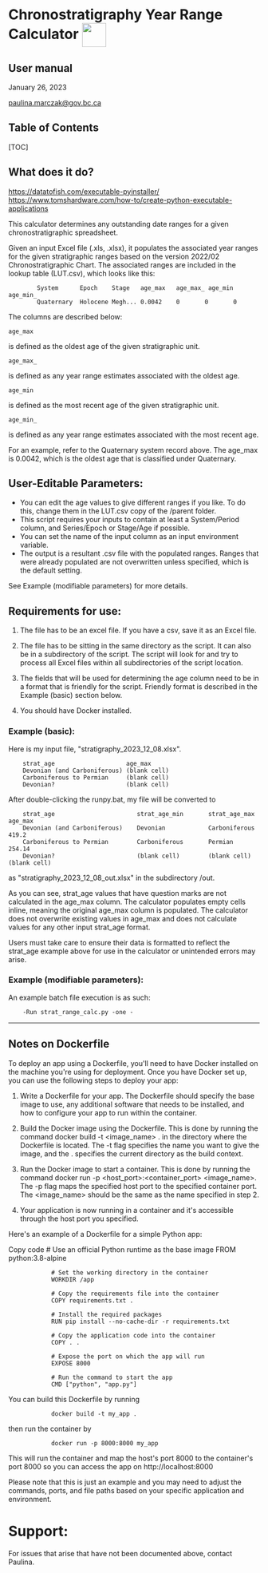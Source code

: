 # Chronostratigraphy Year Range Calculator <a href="url"> <img src="https://stratigraphy.org/images/logo-ics-3D-dark.png" align="center" height="48" width="48" ></a>

## User manual

January 26, 2023

paulina.marczak@gov.bc.ca

## Table of Contents

[TOC]

## What does it do?

https://datatofish.com/executable-pyinstaller/
https://www.tomshardware.com/how-to/create-python-executable-applications


This calculator determines any outstanding date ranges for a given chronostratigraphic spreadsheet. 

Given an input Excel file (.xls, .xlsx), it populates the associated year ranges for the given stratigraphic ranges based on the version 2022/02 Chronostratigraphic Chart. The associated ranges are included in the lookup table (LUT.csv), which looks like this:

            System      Epoch    Stage   age_max   age_max_ age_min  age_min_
            Quaternary  Holocene Megh... 0.0042    0       0       0

The columns are described below:

    age_max 

is defined as the oldest age of the given stratigraphic unit.

    age_max_ 

is defined as any year range estimates associated with the oldest age.

    age_min

is defined as the most recent age of the given stratigraphic unit.

    age_min_

is defined as any year range estimates associated with the most recent age.

For an example, refer to the Quaternary system record above. The age_max is 0.0042, which is the oldest age that is classified under Quaternary. 

## User-Editable Parameters:

* You can edit the age values to give different ranges if you like. To do this, change them in the LUT.csv copy of the /parent folder.
* This script requires your inputs to contain at least a System/Period column, and Series/Epoch or Stage/Age if possible.
* You can set the name of the input column as an input environment variable. 
* The output is a resultant .csv file with the populated ranges. Ranges that were already populated are not overwritten unless specified, which is the default setting.

See Example (modifiable parameters) for more details.

## Requirements for use:

1) The file has to be an excel file. If you have a csv, save it as an Excel file.

2) The file has to be sitting in the same directory as the script. It can also be in a subdirectory of the script. The script will look for and try to process all Excel files within all subdirectories of the script location.

3) The fields that will be used for determining the age column need to be in a format that is friendly for the script. Friendly format is described in the Example (basic) section below.

4) You should have Docker installed.


### Example (basic):

Here is my input file, "stratigraphy_2023_12_08.xlsx".

        strat_age                    age_max
        Devonian (and Carboniferous) (blank cell)
        Carboniferous to Permian     (blank cell)
        Devonian?                    (blank cell)

After double-clicking the runpy.bat, my file will be converted to

        strat_age                       strat_age_min       strat_age_max   age_max
        Devonian (and Carboniferous)    Devonian            Carboniferous   419.2
        Carboniferous to Permian        Carboniferous       Permian         254.14
        Devonian?                       (blank cell)        (blank cell)    (blank cell)

as "stratigraphy_2023_12_08_out.xlsx" in the subdirectory /out.

As you can see, strat_age values that have question marks are not calculated in the age_max column. The calculator populates empty cells inline, meaning the original age_max column is populated. The calculator does not overwrite existing values in age_max and does not calculate values for any other input strat_age format.

Users must take care to ensure their data is formatted to reflect the strat_age example above for use in the calculator or unintended errors may arise.

### Example (modifiable parameters):

An example batch file execution is as such:

        -Run strat_range_calc.py -one -


---------
## Notes on Dockerfile

To deploy an app using a Dockerfile, you'll need to have Docker installed on the machine you're using for deployment. Once you have Docker set up, you can use the following steps to deploy your app:

1. Write a Dockerfile for your app. The Dockerfile should specify the base image to use, any additional software that needs to be installed, and how to configure your app to run within the container.

2. Build the Docker image using the Dockerfile. This is done by running the command docker build -t <image_name> . in the directory where the Dockerfile is located. The -t flag specifies the name you want to give the image, and the . specifies the current directory as the build context.

3. Run the Docker image to start a container. This is done by running the command docker run -p <host_port>:<container_port> <image_name>. The -p flag maps the specified host port to the specified container port. The <image_name> should be the same as the name specified in step 2.

4. Your application is now running in a container and it's accessible through the host port you specified.

Here's an example of a Dockerfile for a simple Python app:

Copy code
                # Use an official Python runtime as the base image
                FROM python:3.8-alpine
                
                # Set the working directory in the container
                WORKDIR /app
                
                # Copy the requirements file into the container
                COPY requirements.txt .
                
                # Install the required packages
                RUN pip install --no-cache-dir -r requirements.txt
                
                # Copy the application code into the container
                COPY . .
                
                # Expose the port on which the app will run
                EXPOSE 8000
                
                # Run the command to start the app
                CMD ["python", "app.py"]

You can build this Dockerfile by running


                docker build -t my_app .

then run the container by

                docker run -p 8000:8000 my_app


This will run the container and map the host's port 8000 to the container's port 8000 so you can access the app on http://localhost:8000

Please note that this is just an example and you may need to adjust the commands, ports, and file paths based on your specific application and environment.



# Support:

For issues that arise that have not been documented above, contact Paulina.